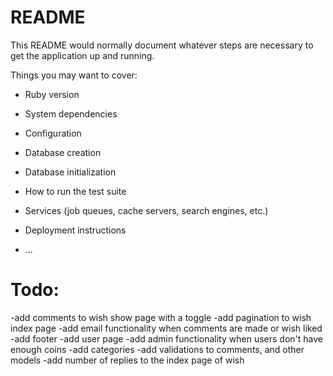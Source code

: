 # README

This README would normally document whatever steps are necessary to get the
application up and running.

Things you may want to cover:

* Ruby version

* System dependencies

* Configuration

* Database creation

* Database initialization

* How to run the test suite

* Services (job queues, cache servers, search engines, etc.)

* Deployment instructions

* ...

# Todo:
-add comments to wish show page with a toggle
-add pagination to wish index page
-add email functionality when comments are made or wish liked
-add footer
-add user page
-add admin functionality when users don't have enough coins
-add categories
-add validations to comments, and other models
-add number of replies to the index page of wish
